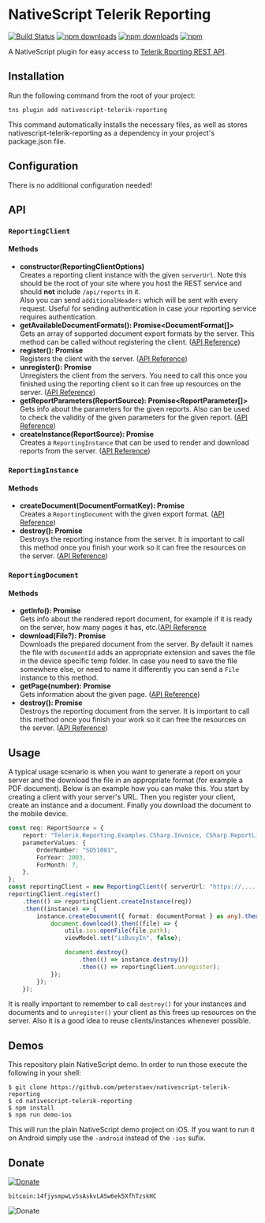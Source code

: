 # NativeScript Telerik Reporting
[![Build Status](https://travis-ci.org/PeterStaev/nativescript-telerik-reporting.svg?branch=master)](https://travis-ci.org/PeterStaev/nativescript-telerik-reporting)
[![npm downloads](https://img.shields.io/npm/dm/nativescript-telerik-reporting.svg)](https://www.npmjs.com/package/nativescript-telerik-reporting)
[![npm downloads](https://img.shields.io/npm/dt/nativescript-telerik-reporting.svg)](https://www.npmjs.com/package/nativescript-telerik-reporting)
[![npm](https://img.shields.io/npm/v/nativescript-telerik-reporting.svg)](https://www.npmjs.com/package/nativescript-telerik-reporting)

A NativeScript plugin for easy access to [Telerik Rporting REST API](https://docs.telerik.com/reporting/telerik-reporting-rest-api).


## Installation
Run the following command from the root of your project:

`tns plugin add nativescript-telerik-reporting`

This command automatically installs the necessary files, as well as stores nativescript-telerik-reporting as a dependency in your project's package.json file.

## Configuration
There is no additional configuration needed!

## API

### `ReportingClient`
#### Methods
* **constructor(ReportingClientOptions)**  
Creates a reporting client instance with the given `serverUrl`. Note this should be the root of your site where you host the REST service and should **not** include `/api/reports` in it.   
Also you can send `additionalHeaders` which will be sent with every request. Useful for sending authentication in case your reporting service requires authentication. 
* **getAvailableDocumentFormats(): Promise<DocumentFormat[]>**  
Gets an array of supported document export formats by the server. This method can be called without registering the client. ([API Reference](https://docs.telerik.com/reporting/telerik-reporting-rest-general-api-get-document-formats))
* **register(): Promise<void>**  
Registers the client with the server. ([API Reference](https://docs.telerik.com/reporting/telerik-reporting-rest-api-register-client))
* **unregister(): Promise<void>**  
Unregisters the client from the servers. You need to call this once you finished using the reporting client so it can free up resources on the server. ([API Reference](https://docs.telerik.com/reporting/telerik-reporting-rest-api-unregister-client))
* **getReportParameters(ReportSource): Promise<ReportParameter[]>**  
Gets info about the parameters for the given reports. Also can be used to check the validity of the given parameters for the given report. ([API Reference](https://docs.telerik.com/reporting/telerik-reporting-rest-report-parameters-api-get-report-parameters))
* **createInstance(ReportSource): Promise<ReportingInstance>**  
Creates a `ReportingInstance` that can be used to render and download reports from the server. ([API Reference](https://docs.telerik.com/reporting/telerik-reporting-rest-report-instances-api-create-report-instance))

### `ReportingInstance`
#### Methods
* **createDocument(DocumentFormatKey): Promise<ReportingDocument>**  
Creates a `ReportingDocument` with the given export format. ([API Reference](https://docs.telerik.com/reporting/telerik-reporting-rest-documents-api-request-document))
* **destroy(): Promise<void>**  
Destroys the reporting instance from the server. It is important to call this method once you finish your work so it can free the resources on the server. ([API Reference](https://docs.telerik.com/reporting/telerik-reporting-rest-report-instances-api-destroy-report-instance))

### `ReportingDocument`
#### Methods
* **getInfo(): Promise<DocumentInfo>**  
Gets info about the rendered report document, for example if it is ready on the server, how many pages it has, etc.([API Reference](https://docs.telerik.com/reporting/telerik-reporting-rest-documents-api-get-document-info)
* **download(File?): Promise<File>**  
Downloads the prepared document from the server. By default it names the file with `documentId` adds an appropriate extension and saves the file in the device specific temp folder. In case you need to save the file somewhere else, or need to name it differently you can send a `File` instance to this method. 
* **getPage(number): Promise<PageInfo>**  
Gets information about the given page. ([API Reference](https://docs.telerik.com/reporting/telerik-reporting-rest-documents-api-get-document-info))
* **destroy(): Promise<void>**  
Destroys the reporting document from the server. It is important to call this method once you finish your work so it can free the resources on the server. ([API Reference](https://docs.telerik.com/reporting/telerik-reporting-rest-documents-api-destroy-document))

## Usage
A typical usage scenario is when you want to generate a report on your server and the download the file in an appropriate format (for example a PDF document). Below is an example how you can make this. You start by creating a client with your server's URL. Then you register your client, create an instance and a document. Finally you download the document to the mobile device. 

```ts
const req: ReportSource = {
    report: "Telerik.Reporting.Examples.CSharp.Invoice, CSharp.ReportLibrary, Version=1.0.0.0, Culture=neutral, PublicKeyToken=null",
    parameterValues: {
        OrderNumber: "SO51081",
        ForYear: 2003,
        ForMonth: 7,
    },
};
const reportingClient = new ReportingClient({ serverUrl: "https://....." });
reportingClient.register()
    .then(() => reportingClient.createInstance(req))
    .then((instance) => {
        instance.createDocument({ format: documentFormat } as any).then((document) => {
            document.download().then((file) => {
                utils.ios.openFile(file.path);
                viewModel.set("isBusyIn", false);

                document.destroy()
                    .then(() => instance.destroy())
                    .then(() => reportingClient.unregister);
            });
        });
    });
```
It is really important to remember to call `destroy()` for your instances and documents and to `unregister()` your client as this frees up resources on the server. Also it is a good idea to reuse clients/instances whenever possible. 

## Demos
This repository plain NativeScript demo. In order to run those execute the following in your shell:
```shell
$ git clone https://github.com/peterstaev/nativescript-telerik-reporting
$ cd nativescript-telerik-reporting
$ npm install
$ npm run demo-ios
```
This will run the plain NativeScript demo project on iOS. If you want to run it on Android simply use the `-android` instead of the `-ios` sufix.


## Donate
[![Donate](https://img.shields.io/badge/paypal-donate-brightgreen.svg)](https://bit.ly/2AS9QKB)

`bitcoin:14fjysmpwLvSsAskvLASw6ek5XfhTzskHC`

![Donate](https://www.tangrainc.com/qr.png)
